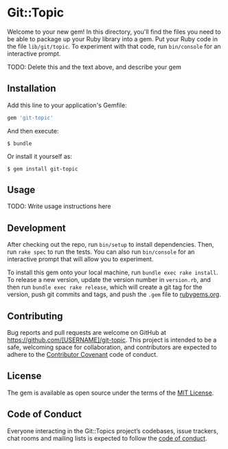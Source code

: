 # Git::Topic

Welcome to your new gem! In this directory, you'll find the files you need to be able to package up your Ruby library into a gem. Put your Ruby code in the file `lib/git/topic`. To experiment with that code, run `bin/console` for an interactive prompt.

TODO: Delete this and the text above, and describe your gem

## Installation

Add this line to your application's Gemfile:

```ruby
gem 'git-topic'
```

And then execute:

    $ bundle

Or install it yourself as:

    $ gem install git-topic

## Usage

TODO: Write usage instructions here

## Development

After checking out the repo, run `bin/setup` to install dependencies. Then, run `rake spec` to run the tests. You can also run `bin/console` for an interactive prompt that will allow you to experiment.

To install this gem onto your local machine, run `bundle exec rake install`. To release a new version, update the version number in `version.rb`, and then run `bundle exec rake release`, which will create a git tag for the version, push git commits and tags, and push the `.gem` file to [rubygems.org](https://rubygems.org).

## Contributing

Bug reports and pull requests are welcome on GitHub at https://github.com/[USERNAME]/git-topic. This project is intended to be a safe, welcoming space for collaboration, and contributors are expected to adhere to the [Contributor Covenant](http://contributor-covenant.org) code of conduct.

## License

The gem is available as open source under the terms of the [MIT License](http://opensource.org/licenses/MIT).

## Code of Conduct

Everyone interacting in the Git::Topics project’s codebases, issue trackers, chat rooms and mailing lists is expected to follow the [code of conduct](https://github.com/[USERNAME]/git-topic/blob/master/CODE_OF_CONDUCT.md).
